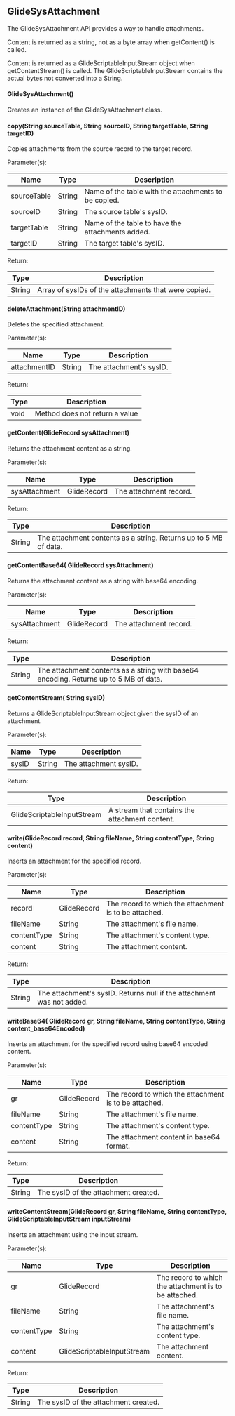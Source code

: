 GlideSysAttachment
------------------

The GlideSysAttachment API provides a way to handle attachments.

Content is returned as a string, not as a byte array when getContent() is called.  
  
Content is returned as a GlideScriptableInputStream object when getContentStream() is called. The GlideScriptableInputStream contains the actual bytes not converted into a String.

#### GlideSysAttachment()

Creates an instance of the GlideSysAttachment class.

#### copy(String sourceTable, String sourceID, String targetTable, String targetID)

Copies attachments from the source record to the target record.

Parameter(s):

| Name | Type | Description |
| --- | --- | --- |
| sourceTable | String | Name of the table with the attachments to be copied. |
| sourceID | String | The source table's sysID. |
| targetTable | String | Name of the table to have the attachments added. |
| targetID | String | The target table's sysID. |

Return:

| Type | Description |
| --- | --- |
| String | Array of sysIDs of the attachments that were copied. |

#### deleteAttachment(String attachmentID)

Deletes the specified attachment.

Parameter(s):

| Name | Type | Description |
| --- | --- | --- |
| attachmentID | String | The attachment's sysID. |

Return:

| Type | Description |
| --- | --- |
| void | Method does not return a value |

#### getContent(GlideRecord sysAttachment)

Returns the attachment content as a string.

Parameter(s):

| Name | Type | Description |
| --- | --- | --- |
| sysAttachment | GlideRecord | The attachment record. |

Return:

| Type | Description |
| --- | --- |
| String | The attachment contents as a string. Returns up to 5 MB of data. |

#### getContentBase64( GlideRecord sysAttachment)

Returns the attachment content as a string with base64 encoding.

Parameter(s):

| Name | Type | Description |
| --- | --- | --- |
| sysAttachment | GlideRecord | The attachment record. |

Return:

| Type | Description |
| --- | --- |
| String | The attachment contents as a string with base64 encoding. Returns up to 5 MB of data. |

#### getContentStream( String sysID)

Returns a GlideScriptableInputStream object given the sysID of an attachment.

Parameter(s):

| Name | Type | Description |
| --- | --- | --- |
| sysID | String | The attachment sysID. |

Return:

| Type | Description |
| --- | --- |
| GlideScriptableInputStream | A stream that contains the attachment content. |

#### write(GlideRecord record, String fileName, String contentType, String content)

Inserts an attachment for the specified record.

Parameter(s):

| Name | Type | Description |
| --- | --- | --- |
| record | GlideRecord | The record to which the attachment is to be attached. |
| fileName | String | The attachment's file name. |
| contentType | String | The attachment's content type. |
| content | String | The attachment content. |

Return:

| Type | Description |
| --- | --- |
| String | The attachment's sysID. Returns null if the attachment was not added. |

#### writeBase64( GlideRecord gr, String fileName, String contentType, String content\_base64Encoded)

Inserts an attachment for the specified record using base64 encoded content.

Parameter(s):

| Name | Type | Description |
| --- | --- | --- |
| gr | GlideRecord | The record to which the attachment is to be attached. |
| fileName | String | The attachment's file name. |
| contentType | String | The attachment's content type. |
| content | String | The attachment content in base64 format. |

Return:

| Type | Description |
| --- | --- |
| String | The sysID of the attachment created. |

#### writeContentStream(GlideRecord gr, String fileName, String contentType, GlideScriptableInputStream inputStream)

Inserts an attachment using the input stream.

Parameter(s):

| Name | Type | Description |
| --- | --- | --- |
| gr | GlideRecord | The record to which the attachment is to be attached. |
| fileName | String | The attachment's file name. |
| contentType | String | The attachment's content type. |
| content | GlideScriptableInputStream | The attachment content. |

Return:

| Type | Description |
| --- | --- |
| String | The sysID of the attachment created. |
